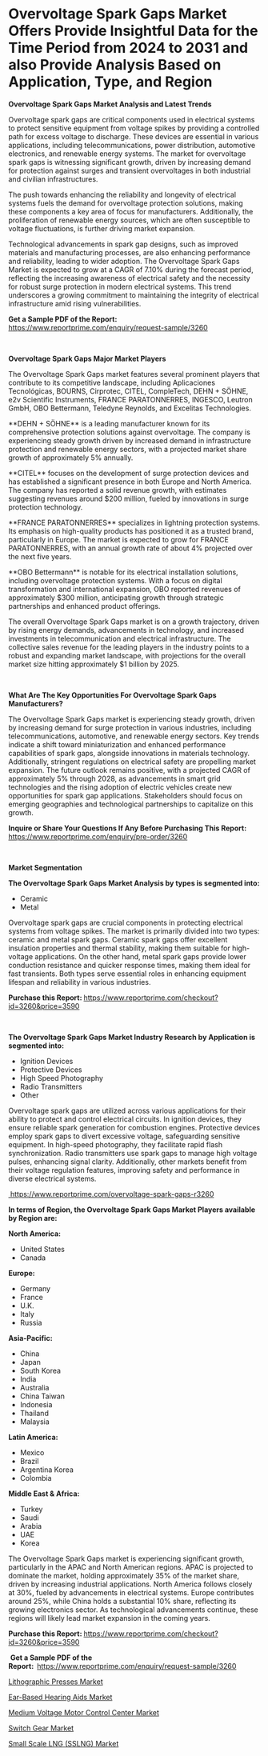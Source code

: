 <p><h1>Overvoltage Spark Gaps Market Offers Provide Insightful Data for the Time Period from 2024 to 2031 and also Provide Analysis Based on Application, Type, and Region</h1></p><p><strong>Overvoltage Spark Gaps Market Analysis and Latest Trends</strong></p>
<p><p>Overvoltage spark gaps are critical components used in electrical systems to protect sensitive equipment from voltage spikes by providing a controlled path for excess voltage to discharge. These devices are essential in various applications, including telecommunications, power distribution, automotive electronics, and renewable energy systems. The market for overvoltage spark gaps is witnessing significant growth, driven by increasing demand for protection against surges and transient overvoltages in both industrial and civilian infrastructures.</p><p>The push towards enhancing the reliability and longevity of electrical systems fuels the demand for overvoltage protection solutions, making these components a key area of focus for manufacturers. Additionally, the proliferation of renewable energy sources, which are often susceptible to voltage fluctuations, is further driving market expansion. </p><p>Technological advancements in spark gap designs, such as improved materials and manufacturing processes, are also enhancing performance and reliability, leading to wider adoption. The Overvoltage Spark Gaps Market is expected to grow at a CAGR of 7.10% during the forecast period, reflecting the increasing awareness of electrical safety and the necessity for robust surge protection in modern electrical systems. This trend underscores a growing commitment to maintaining the integrity of electrical infrastructure amid rising vulnerabilities.</p></p>
<p><strong>Get a Sample PDF of the Report:&nbsp;</strong> <a href="https://www.reportprime.com/enquiry/request-sample/3260">https://www.reportprime.com/enquiry/request-sample/3260</a></p>
<p>&nbsp;</p>
<p><strong>Overvoltage Spark Gaps Major Market Players</strong></p>
<p><p>The Overvoltage Spark Gaps market features several prominent players that contribute to its competitive landscape, including Aplicaciones Tecnológicas, BOURNS, Cirprotec, CITEL, CompleTech, DEHN + SÖHNE, e2v Scientific Instruments, FRANCE PARATONNERRES, INGESCO, Leutron GmbH, OBO Bettermann, Teledyne Reynolds, and Excelitas Technologies.</p><p>**DEHN + SÖHNE** is a leading manufacturer known for its comprehensive protection solutions against overvoltage. The company is experiencing steady growth driven by increased demand in infrastructure protection and renewable energy sectors, with a projected market share growth of approximately 5% annually.</p><p>**CITEL** focuses on the development of surge protection devices and has established a significant presence in both Europe and North America. The company has reported a solid revenue growth, with estimates suggesting revenues around $200 million, fueled by innovations in surge protection technology.</p><p>**FRANCE PARATONNERRES** specializes in lightning protection systems. Its emphasis on high-quality products has positioned it as a trusted brand, particularly in Europe. The market is expected to grow for FRANCE PARATONNERRES, with an annual growth rate of about 4% projected over the next five years.</p><p>**OBO Bettermann** is notable for its electrical installation solutions, including overvoltage protection systems. With a focus on digital transformation and international expansion, OBO reported revenues of approximately $300 million, anticipating growth through strategic partnerships and enhanced product offerings.</p><p>The overall Overvoltage Spark Gaps market is on a growth trajectory, driven by rising energy demands, advancements in technology, and increased investments in telecommunication and electrical infrastructure. The collective sales revenue for the leading players in the industry points to a robust and expanding market landscape, with projections for the overall market size hitting approximately $1 billion by 2025.</p></p>
<p>&nbsp;</p>
<p><strong>What Are The Key Opportunities For Overvoltage Spark Gaps Manufacturers?</strong></p>
<p><p>The Overvoltage Spark Gaps market is experiencing steady growth, driven by increasing demand for surge protection in various industries, including telecommunications, automotive, and renewable energy sectors. Key trends indicate a shift toward miniaturization and enhanced performance capabilities of spark gaps, alongside innovations in materials technology. Additionally, stringent regulations on electrical safety are propelling market expansion. The future outlook remains positive, with a projected CAGR of approximately 5% through 2028, as advancements in smart grid technologies and the rising adoption of electric vehicles create new opportunities for spark gap applications. Stakeholders should focus on emerging geographies and technological partnerships to capitalize on this growth.</p></p>
<p><strong>Inquire or Share Your Questions If Any Before Purchasing This Report:</strong> <a href="https://www.reportprime.com/enquiry/pre-order/3260">https://www.reportprime.com/enquiry/pre-order/3260</a></p>
<p>&nbsp;</p>
<p><strong>Market Segmentation</strong></p>
<p><strong>The Overvoltage Spark Gaps Market Analysis by types is segmented into:</strong></p>
<p><ul><li>Ceramic</li><li>Metal</li></ul></p>
<p><p>Overvoltage spark gaps are crucial components in protecting electrical systems from voltage spikes. The market is primarily divided into two types: ceramic and metal spark gaps. Ceramic spark gaps offer excellent insulation properties and thermal stability, making them suitable for high-voltage applications. On the other hand, metal spark gaps provide lower conduction resistance and quicker response times, making them ideal for fast transients. Both types serve essential roles in enhancing equipment lifespan and reliability in various industries.</p></p>
<p><strong>Purchase this Report:&nbsp;</strong><a href="https://www.reportprime.com/checkout?id=3260&price=3590">https://www.reportprime.com/checkout?id=3260&price=3590</a></p>
<p>&nbsp;</p>
<p><strong>The Overvoltage Spark Gaps Market Industry Research by Application is segmented into:</strong></p>
<p><ul><li>Ignition Devices</li><li>Protective Devices</li><li>High Speed Photography</li><li>Radio Transmitters</li><li>Other</li></ul></p>
<p><p>Overvoltage spark gaps are utilized across various applications for their ability to protect and control electrical circuits. In ignition devices, they ensure reliable spark generation for combustion engines. Protective devices employ spark gaps to divert excessive voltage, safeguarding sensitive equipment. In high-speed photography, they facilitate rapid flash synchronization. Radio transmitters use spark gaps to manage high voltage pulses, enhancing signal clarity. Additionally, other markets benefit from their voltage regulation features, improving safety and performance in diverse electrical systems.</p></p>
<p><a href="https://www.reportprime.com/overvoltage-spark-gaps-r3260">&nbsp;https://www.reportprime.com/overvoltage-spark-gaps-r3260</a></p>
<p><strong>In terms of Region, the Overvoltage Spark Gaps Market Players available by Region are:</strong></p>
<p>
    <p> <strong> North America: </strong>
        <ul>
            <li>United States</li>
            <li>Canada</li>
        </ul>
        </p> 
    <p> <strong> Europe: </strong>
        <ul>
            <li>Germany</li>
            <li>France</li>
            <li>U.K.</li>
            <li>Italy</li>
            <li>Russia</li>
        </ul>
        </p> 
    <p> <strong> Asia-Pacific: </strong>
        <ul>
            <li>China</li>
            <li>Japan</li>
            <li>South Korea</li>
            <li>India</li>
            <li>Australia</li>
            <li>China Taiwan</li>
            <li>Indonesia</li>
            <li>Thailand</li>
            <li>Malaysia</li>
        </ul>
        </p> 
    <p> <strong> Latin America: </strong>
        <ul>
            <li>Mexico</li>
            <li>Brazil</li>
            <li>Argentina Korea</li>
            <li>Colombia</li>
        </ul>
        </p> 
    <p> <strong> Middle East & Africa: </strong>
        <ul>
            <li>Turkey</li>
            <li>Saudi</li>
            <li>Arabia</li>
            <li>UAE</li>
            <li>Korea</li>
        </ul>
    </p>
    </p>
<p><p>The Overvoltage Spark Gaps market is experiencing significant growth, particularly in the APAC and North American regions. APAC is projected to dominate the market, holding approximately 35% of the market share, driven by increasing industrial applications. North America follows closely at 30%, fueled by advancements in electrical systems. Europe contributes around 25%, while China holds a substantial 10% share, reflecting its growing electronics sector. As technological advancements continue, these regions will likely lead market expansion in the coming years.</p></p>
<p><strong>Purchase this Report: </strong><a href="https://www.reportprime.com/checkout?id=3260&price=3590">https://www.reportprime.com/checkout?id=3260&price=3590</a></p>
<p>&nbsp;<strong>Get a Sample PDF of the Report:&nbsp;&nbsp;</strong><a href="https://www.reportprime.com/enquiry/request-sample/3260">https://www.reportprime.com/enquiry/request-sample/3260</a></p>
<p><strong></strong></p>
<p><p><a href="https://www.linkedin.com/pulse/lithographic-presses-industry-forecast-market-shifts-caqpf?trackingId=AA8snvuXQACAEkYKz0K75g%3D%3D">Lithographic Presses Market</a></p><p><a href="https://issuu.com/reportprime-2/docs/ear-based-hearing-aids-market-size-_a0f2af5f080386">Ear-Based Hearing Aids Market</a></p><p><a href="https://www.linkedin.com/pulse/medium-voltage-motor-control-center-market-overview-xrw8f?trackingId=WGoyh8kITseQYT01aq4XJQ%3D%3D">Medium Voltage Motor Control Center Market</a></p><p><a href="https://www.linkedin.com/pulse/switch-gear-industry-forecast-market-shifts-strategic-2cslf?trackingId=litpwFFeRFWkhUIAai1V7w%3D%3D">Switch Gear Market</a></p><p><a href="https://issuu.com/reportprime-2/docs/small-scale-lng-sslng-market-size-2_97ea1cf84b89b9">Small Scale LNG (SSLNG) Market</a></p></p>